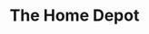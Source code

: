 ---
title: "The Home Depot"
url: /colorado-springs/the-home-depot-north-academy-boulevard/
shop: doityourself
---